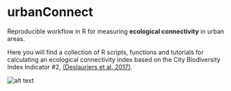 # urbanConnect
Reproducible workflow in R for measuring **ecological connectivity** in urban areas. 

Here you will find a collection of R scripts, functions and tutorials for calculating an ecological connectivity index based on the City Biodiversity Index Indicator #2, [(Deslauriers et al. 2017)](https://www.sciencedirect.com/science/article/pii/S1470160X17300912).

![alt text](https://github.com/hollylkirk/urbanConnect/images/ZoomedInFitzroyGardens.png "GIS layers around Fitzroy Gardens, Melbourne, Australia")
